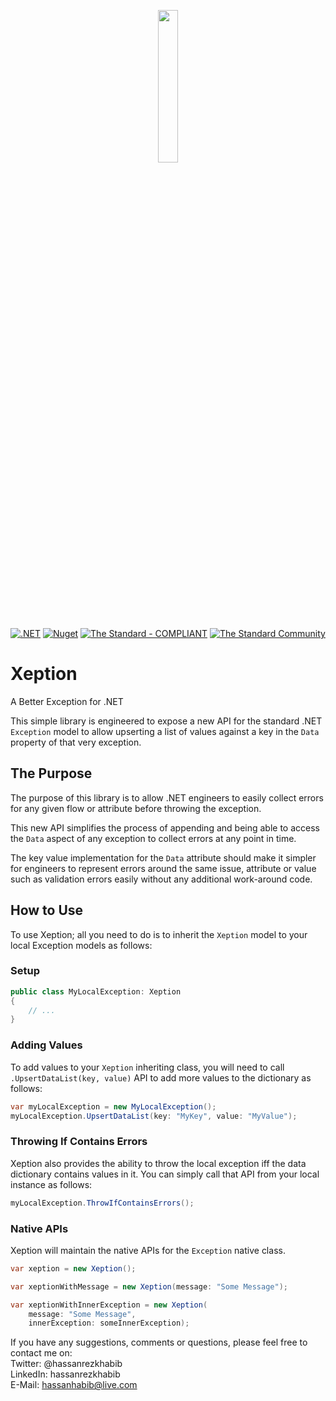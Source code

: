 <p align="center">
  <img width="25%" height="25%" src="https://raw.githubusercontent.com/hassanhabib/Xeption/master/Xeption/Resources/Xeption.png">
</p>

[![.NET](https://github.com/hassanhabib/Xeption/actions/workflows/dotnet.yml/badge.svg)](https://github.com/hassanhabib/Xeption/actions/workflows/dotnet.yml)
[![Nuget](https://img.shields.io/nuget/v/Xeption)](https://www.nuget.org/packages/Xeption/)
[![The Standard - COMPLIANT](https://img.shields.io/badge/The_Standard-COMPLIANT-2ea44f)](https://github.com/hassanhabib/The-Standard)
[![The Standard Community](https://img.shields.io/discord/934130100008538142?color=%237289da&label=The%20Standard%20Community&logo=Discord)](https://discord.gg/vdPZ7hS52X)

# Xeption
A Better Exception for .NET

This simple library is engineered to expose a new API for the standard .NET `Exception` model to allow upserting a list of values against a key in the `Data` property of that very exception.

## The Purpose
The purpose of this library is to allow .NET engineers to easily collect errors for any given flow or attribute before throwing the exception.

This new API simplifies the process of appending and being able to access the `Data` aspect of any exception to collect errors at any point in time.

The key value implementation for the `Data` attribute should make it simpler for engineers to represent errors around the same issue, attribute or value such as validation errors easily without any additional work-around code.


## How to Use
To use Xeption; all you need to do is to inherit the `Xeption` model to your local Exception models as follows:

### Setup
```csharp
public class MyLocalException: Xeption
{
	// ...
}
```

### Adding Values
To add values to your `Xeption` inheriting class, you will need to call `.UpsertDataList(key, value)` API to add more values to the dictionary as follows:

```csharp
var myLocalException = new MyLocalException();
myLocalException.UpsertDataList(key: "MyKey", value: "MyValue");
```

### Throwing If Contains Errors
Xeption also provides the ability to throw the local exception iff the data dictionary contains values in it. You can simply call that API from your local instance as follows:

```csharp
myLocalException.ThrowIfContainsErrors();
```

### Native APIs
Xeption will maintain the native APIs for the `Exception` native class.

```csharp
var xeption = new Xeption();

var xeptionWithMessage = new Xeption(message: "Some Message");

var xeptionWithInnerException = new Xeption(
	message: "Some Message",
	innerException: someInnerException);

```

If you have any suggestions, comments or questions, please feel free to contact me on:
<br />
Twitter: @hassanrezkhabib
<br />
LinkedIn: hassanrezkhabib
<br />
E-Mail: hassanhabib@live.com
<br />


